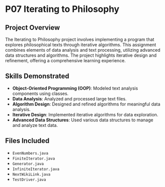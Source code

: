 # P07 Iterating to Philosophy

## Project Overview
The Iterating to Philosophy project involves implementing a program that explores philosophical texts through iterative algorithms. This assignment combines elements of data analysis and text processing, utilizing advanced data structures and algorithms. The project highlights iterative design and refinement, offering a comprehensive learning experience.

## Skills Demonstrated
- **Object-Oriented Programming (OOP)**: Modeled text analysis components using classes.
- **Data Analysis**: Analyzed and processed large text files.
- **Algorithm Design**: Designed and refined algorithms for meaningful data analysis.
- **Iterative Design**: Implemented iterative algorithms for data exploration.
- **Advanced Data Structures**: Used various data structures to manage and analyze text data.

## Files Included
- `EvenNumbers.java`
- `FiniteIterator.java`
- `Generator.java`
- `InfiniteIterator.java`
- `NextWikiLink.java`
- `TestDriver.java`
